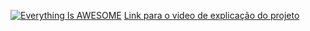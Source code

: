 [![Everything Is AWESOME](https://img.youtube.com/vi/StTqXEQ2l-Y/0.jpg)](https://www.youtube.com/watch?v=StTqXEQ2l-Y "Everything Is AWESOME")
<a href='http://www.youtube.com/watch?v=VRxD5TLo9aU'>Link para o video de explicação do projeto </a>